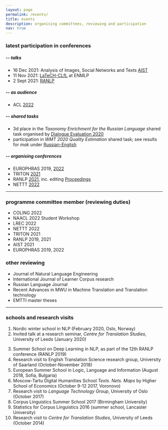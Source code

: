 ```yaml
---
layout: page
permalink: /events/
title: events
description: organising committees, reviewing and participation
nav: true
---
```


### latest participation in conferences 
##### -- talks
* 16 Dec 2021: Analysis of Images, Social Networks and Texts [AIST](https://aistconf.org/)
* 11 Nov 2021: [LaTeCH-CLfL](https://sighum.wordpress.com/events/latech-clfl-2021/) at ENMLP
* 2 Sept 2021: [RANLP](https://ranlp.org/ranlp2021/start.php)

##### -- as audience
* ACL [2022](https://www.2022.aclweb.org/)

##### -- shared tasks
* 3d place in the *Taxonomy Enrichment for the Russian Language* shared task 
organised by [Dialogue Evaluation 2020](https://competitions.codalab.org/competitions/22168#results )
* participation in *WMT 2020 Quality Estimation* shared task;
see results for *mak* under [Russian-English](https://www.statmt.org/wmt20/quality-estimation-task_results.html)

##### -- organising conferences
* EUROPHRAS 2019, [2022](http://lexytrad.es/europhras2022/)
* TRITON [2021](http://triton-conference.org/home/)
* RANLP [2021](https://ranlp.org/ranlp2021/contacts.php), inc. editing [Proceedings](https://ranlp.org/ranlp2021/proceedings.php)
* NETTT [2022](https://nettt-conference.com/)

---

###  programme committee member (reviewing duties)
* COLING 2022
* NAACL 2022 Student Workshop
* LREC 2022
* NETTT 2022
* TRITON 2021
* RANLP 2019, 2021
* AIST 2021
* EUROPHRAS 2019, 2022

### other reviewing
* Journal of Natural Language Engineering
* International Journal of Learner Corpus research
* Russian Language Journal
* Recent Advances in MWU in Machine Translation and Translation technology
* EMTTI master theses

---

### schools and research visits

1. Nordic winter school in NLP (February 2020, Oslo, Norway)
2. Invited talk at a research seminar, *Centre for Translation Studies*, University of Leeds (January 2020)
<!-- invited and attended by Jeremy Munday -->
3. Summer School on Deep Learning in NLP, as part of the 12th RANLP conference (RANLP 2019)
4. Research visit to English Translation Science research group, University of Saarland (October-November 2018)
5. European Summer School in Logic, Language and Information (August 2018, Sofia, Bulgaria)
6. Moscow-Tartu Digital Humanities School *Texts. Nets. Maps* by Higher School of Economics (October 9-12 2017, Voronovo)
7. Research visit to *Language Technology Group*, University of Oslo (October 2017)
8. Corpus Linguistics Summer School 2017 (Birmingham University)
9. Statistics for Corpus Linguistics 2016 (summer school, Lancaster University)
10. Research visit to *Centre for Translation Studies*, University of Leeds (October 2014)
